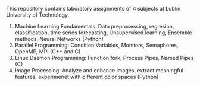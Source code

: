 This repository contains laboratory assignments of 4 subjects at Lublin University of Technology.
1. Machine Learning Fundamentals: Data preprocessing, regresion, classification, time series forecasting, Unsupervised learning, Ensemble methods, Neural Networks (Python)
2. Parallel Programming: Condition Variables, Monitors, Semaphores, OpenMP, MPI  (C++ and C)
3. Linux Daemon Programming: Function fork, Process Pipes, Named Pipes (C)
4. Image Processing: Analyze and enhance images, extract meaningful features, experimenet with different color spaces (Python)
